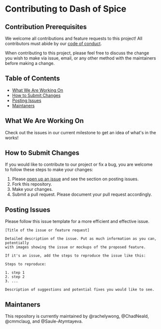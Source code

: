 # Contributing to Dash of Spice

## Contribution Prerequisites
We welcome all contributions and feature requests to this project! All contributors must abide by our [code of conduct](https://github.com/UBC-MDS/dash_of_spice/blob/main/CODE_OF_CONDUCT.md). 

When contributing to this project, please feel free to discuss the change you wish to make via issue, email, or any other method with the maintainers before making a change.

## Table of Contents
* [What We Are Working On](#what-we-are-working-on)
* [How to Submit Changes](#how-to-submit-changes)
* [Posting Issues](#posting-issues)
* [Maintaners](#maintaners)

## What We Are Working On
Check out the issues in our current milestone to get an idea of what's in the works!

## How to Submit Changes
If you would like to contribute to our project or fix a bug, you are welcome to follow these steps to make your changes:
1. Please [open up an issue](https://github.com/UBC-MDS/dash_of_spice/issues) and see the section on posting issues. 
2. Fork this repository.
3. Make your changes.
4. Submit a pull request. Please document your pull request accordingly.

## Posting Issues

Please follow this issue template for a more efficient and effective issue.

```
[Title of the issue or feature request]

Detailed description of the issue. Put as much information as you can, potentially
with images showing the issue or mockups of the proposed feature.

If it's an issue, add the steps to reproduce the issue like this:
  
Steps to reproduce:

1. step 1
2. step 2
3. ...

Description of suggestions and potential fixes you would like to see.
```

## Maintaners
This repository is currently maintained by @rachelywong, @ChadNeald, @cmmclaug, and @Saule-Atymtayeva. 
